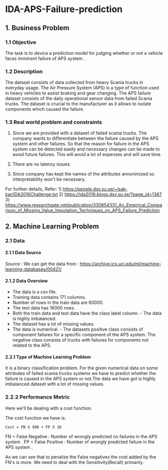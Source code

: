 # IDA-APS-Failure-prediction
## 1. Business Problem
### 1.1 Objective
The task is to device a prediction model for judging whether or not a vehicle faces imminent failure of APS system .

### 1.2 Description
The dataset consists of data collected from heavy Scania trucks in everyday usage. The Air Pressure System (APS) is a type of function used in heavy vehicles to assist braking and gear changing. The APS failure dataset consists of the daily operational sensor data from failed Scania trucks. The dataset is crucial to the manufacturer as it allows to isolate components which caused the failure.

### 1.3 Real world problem and constraints
1. Since we are provided with a dataset of failed scania trucks. The company wants to differentiate between the failure caused by the APS system and other failures. So that the reason for failure in the APS system can be detected easily and necessary changes can be made to avoid future failures. This will avoid a lot of expenses and will save time.

2. There are no latency issues.

3. Since company has kept the names of the attributes annonimized so interpretability won't be necessary.

For further details, Refer: 1) https://people.dsv.su.se/~isak-kar/IDA2016Challenge.txt
2) https://ida2016.blogs.dsv.su.se/?page_id=1387
3) https://www.researchgate.net/publication/330854331_An_Empirical_Comparison_of_Missing_Value_Imputation_Techniques_on_APS_Failure_Prediction

## 2. Machine Learning Problem
### 2.1 Data
#### 2.1.1 Data Source
Source : We can get the data from : https://archive.ics.uci.edu/ml/machine-learning-databases/00421/

#### 2.1.2 Data Overview
- The data is a csv file.
- Training data contains 171 columns.
- Number of rows in the train data are 60000.
- The test data has 16000 rows.
- Both the train data and test data have the class label column. - The data is highly imbalanced.
- The dataset has a lot of missing values.
- The data is numerical. - The datasets positive class consists of component failures for a specific component of the APS system. The negative class
consists of trucks with failures for components not related to the APS.
#### 2.2.1 Type of Machine Learning Problem
It is a binary classification problem. For the given numerical data on some attributes of failed scania trucks systems we have to predict whether the failure is caused in the APS system or not.The data we have got is highly imbalanced dataset with a lot of missing values.

### 2.2.2 Performance Metric
Here we'll be dealing with a cost function.

The cost function we have is:

    Cost = FN X 500 + FP X 10 
FN = False Negative : Number of wrongly predicted no failures in the APS system .
FP = False Positive : Number of wrongly predicted failure in the APS system .

As we can see that to penalize the False negatives the cost added by the FN's is more. We need to deal with the Sensitivity(Recall) primarily.
